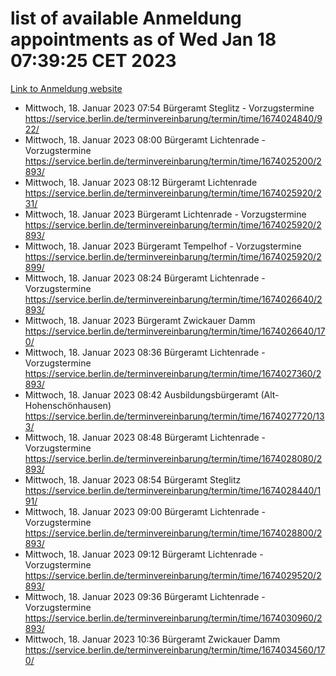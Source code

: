 # list of available Anmeldung appointments as of Wed Jan 18 07:39:25 CET 2023
[Link to Anmeldung website](https://service.berlin.de/terminvereinbarung/termin/tag.php?termin=0&anliegen[]=120686&dienstleisterlist=122210,122217,327316,122219,327312,122227,327314,122231,327346,122243,327348,122252,329742,122260,329745,122262,329748,122254,329751,122271,327278,122273,327274,122277,327276,330436,122280,327294,122282,327290,122284,327292,327539,122291,327270,122285,327266,122286,327264,122296,327268,150230,329760,122301,327282,122297,327286,122294,327284,122312,329763,122314,329775,122304,327330,122311,327334,122309,327332,122281,327352,122279,329772,122276,327324,122274,327326,122267,329766,122246,327318,122251,327320,122257,327322,122208,327298,122226,327300,121362,121364&herkunft=http%3A%2F%2Fservice.berlin.de%2Fdienstleistung%2F120686%2F)
- Mittwoch, 18. Januar 2023 07:54 Bürgeramt Steglitz - Vorzugstermine https://service.berlin.de/terminvereinbarung/termin/time/1674024840/922/
- Mittwoch, 18. Januar 2023 08:00 Bürgeramt Lichtenrade - Vorzugstermine https://service.berlin.de/terminvereinbarung/termin/time/1674025200/2893/
- Mittwoch, 18. Januar 2023 08:12 Bürgeramt Lichtenrade https://service.berlin.de/terminvereinbarung/termin/time/1674025920/231/
- Mittwoch, 18. Januar 2023  Bürgeramt Lichtenrade - Vorzugstermine https://service.berlin.de/terminvereinbarung/termin/time/1674025920/2893/
- Mittwoch, 18. Januar 2023  Bürgeramt Tempelhof - Vorzugstermine https://service.berlin.de/terminvereinbarung/termin/time/1674025920/2899/
- Mittwoch, 18. Januar 2023 08:24 Bürgeramt Lichtenrade - Vorzugstermine https://service.berlin.de/terminvereinbarung/termin/time/1674026640/2893/
- Mittwoch, 18. Januar 2023  Bürgeramt Zwickauer Damm https://service.berlin.de/terminvereinbarung/termin/time/1674026640/170/
- Mittwoch, 18. Januar 2023 08:36 Bürgeramt Lichtenrade - Vorzugstermine https://service.berlin.de/terminvereinbarung/termin/time/1674027360/2893/
- Mittwoch, 18. Januar 2023 08:42 Ausbildungsbürgeramt (Alt- Hohenschönhausen) https://service.berlin.de/terminvereinbarung/termin/time/1674027720/133/
- Mittwoch, 18. Januar 2023 08:48 Bürgeramt Lichtenrade - Vorzugstermine https://service.berlin.de/terminvereinbarung/termin/time/1674028080/2893/
- Mittwoch, 18. Januar 2023 08:54 Bürgeramt Steglitz https://service.berlin.de/terminvereinbarung/termin/time/1674028440/191/
- Mittwoch, 18. Januar 2023 09:00 Bürgeramt Lichtenrade - Vorzugstermine https://service.berlin.de/terminvereinbarung/termin/time/1674028800/2893/
- Mittwoch, 18. Januar 2023 09:12 Bürgeramt Lichtenrade - Vorzugstermine https://service.berlin.de/terminvereinbarung/termin/time/1674029520/2893/
- Mittwoch, 18. Januar 2023 09:36 Bürgeramt Lichtenrade - Vorzugstermine https://service.berlin.de/terminvereinbarung/termin/time/1674030960/2893/
- Mittwoch, 18. Januar 2023 10:36 Bürgeramt Zwickauer Damm https://service.berlin.de/terminvereinbarung/termin/time/1674034560/170/
